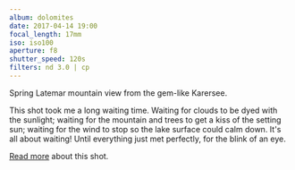 ```yaml
---
album: dolomites
date: 2017-04-14 19:00
focal_length: 17mm
iso: iso100
aperture: f8
shutter_speed: 120s
filters: nd 3.0 | cp
---
```


Spring Latemar mountain view from the gem-like Karersee.

This shot took me a long waiting time. Waiting for clouds to be dyed with the sunlight; waiting for the mountain and trees to get a kiss of the setting sun; waiting for the wind to stop so the lake surface could calm down. It's all about waiting! Until everything just met perfectly, for the blink of an eye.

[Read more](<{% link shutterbug/blog/_posts/2017-04-22-dolomites-photography-karersee-rosengarten-latemar.md %}>) about this shot.
